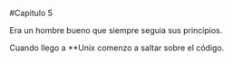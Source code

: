 #Capitulo  5

Era un hombre bueno que siempre seguia sus principios.

Cuando llego a **Unix comenzo a saltar sobre el código.
